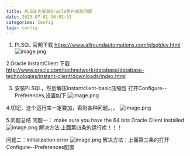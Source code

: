 ```yaml
---
title: PLSQL免安装Oracle客户端及问题
date: 2020-07-01 16:01:33
categories: Config
tags: config
---
```


<meta name="referrer" content="no-referrer" />


1. PLSQL 官网下载
https://www.allroundautomations.com/plsqldev.html
![image.png](https://upload-images.jianshu.io/upload_images/2803682-11234706e2971fe1.png?imageMogr2/auto-orient/strip%7CimageView2/2/w/1240)

2.Oracle InstantClient 下载
http://www.oracle.com/technetwork/database/database-technologies/instant-client/downloads/index.html

3. 安装PLSQL，然后解压instantclient-basic压缩包
打开Configure--Preferences,设置如下
![image.png](https://upload-images.jianshu.io/upload_images/2803682-42612feaefc700e6.png?imageMogr2/auto-orient/strip%7CimageView2/2/w/1240)

4.切记，这个运行库一定要加，否则各种问题。。。
![image.png](https://upload-images.jianshu.io/upload_images/2803682-7159ce7f52190360.png?imageMogr2/auto-orient/strip%7CimageView2/2/w/1240)

5.问题总结
 问题一： make sure you have the 64 bits Oracle Client installed
![image.png](https://upload-images.jianshu.io/upload_images/2803682-2f0433b5e4ec9820.png?imageMogr2/auto-orient/strip%7CimageView2/2/w/1240)
解决方法:上面第四条的运行库！！！

问题二：Initialization error
![image.png](https://upload-images.jianshu.io/upload_images/2803682-7cc7ad2d95dee7e1.png?imageMogr2/auto-orient/strip%7CimageView2/2/w/1240)
解决方法：上面第三条的打开Configure--Preferences配置



